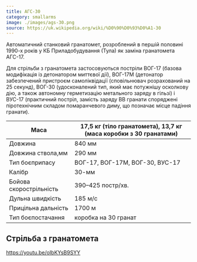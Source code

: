 ```yaml
---
title: АГС-30
category: smallarms
image: ./images/ags-30.png
source: https://uk.wikipedia.org/wiki/%D0%90%D0%93%D0%A1-30
---
```


Автоматичний станковий гранатомет, розроблений в першій половині 1990-х років у КБ Приладобудування (Тула) як заміна гранатомета АГС-17.

Для стрільби з гранатомета застосовуються постріли ВОГ-17 (базова модифікація із детонатором миттєвої дії), ВОГ-17М (детонатор забезпечений пристроєм самоліквідації (сповільнювач розрахований на 25 секунд), ВОГ-30 (удосконалений тип, який має потужнішу осколкову дію, а також автономну герметизацію метального заряду в гільзі) і ВУС-17 (практичний постріл, замість заряду ВВ гранати споряджені піротехнічним складом помаранчевого диму, що позначає місце падіння гранати).

Маса | 17,5 кг (тіло гранатомета), 13,7 кг (маса коробки з 30 гранатами)
------|------
Довжина | 840 мм
Довжина ствола,мм | 290 мм
Тип боєприпасу | ВОГ-17, ВОГ-17М, ВОГ-30, ВУС-17
Калібр | 30-мм
Бойова скорострільність | 390–425 постр/хв.
Дульна швидкість | 185 м/с
Прицільна дальність | 1700 м
Тип боєпостачання | коробка на 30 гранат

## Стрільба з гранатомета

https://youtu.be/oIbKYsB9SYY
